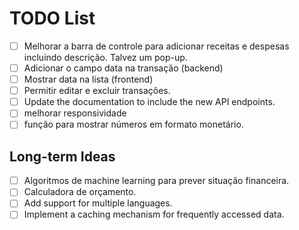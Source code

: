 # TODO List

-   [ ] Melhorar a barra de controle para adicionar receitas e despesas incluindo descrição. Talvez um pop-up.
-   [ ] Adicionar o campo data na transação (backend)
-   [ ] Mostrar data na lista (frontend)
-   [ ] Permitir editar e excluir transações.
-   [ ] Update the documentation to include the new API endpoints.
-   [ ] melhorar responsividade
-   [ ] função para mostrar números em formato monetário.

## Long-term Ideas

-   [ ] Algoritmos de machine learning para prever situação financeira.
-   [ ] Calculadora de orçamento.
-   [ ] Add support for multiple languages.
-   [ ] Implement a caching mechanism for frequently accessed data.
